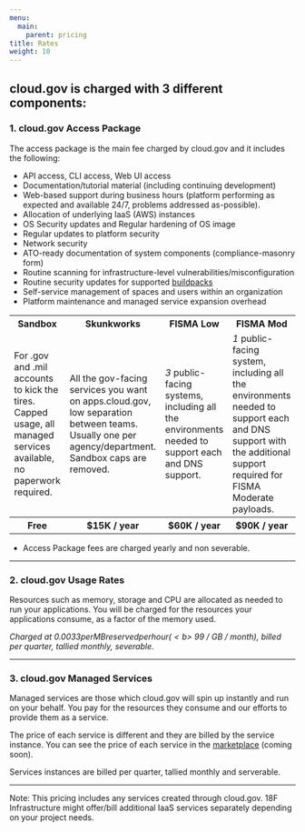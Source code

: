 ```yaml
---
menu:
  main:
    parent: pricing
title: Rates
weight: 10
---
```


## cloud.gov is charged with 3 different components:

### 1. cloud.gov Access Package

The access package is the main fee charged by cloud.gov and it includes the following: 

- API access, CLI access, Web UI access
- Documentation/tutorial material (including continuing development)
- Web-based support during business hours (platform performing as expected and available 24/7, problems addressed as-possible).
- Allocation of underlying IaaS (AWS) instances 
- OS Security updates and Regular hardening of OS image
- Regular updates to platform security
- Network security
- ATO-ready documentation of system components (compliance-masonry form)
- Routine scanning for infrastructure-level vulnerabilities/misconfiguration
- Routine security updates for supported [buildpacks](#)
- Self-service management of spaces and users within an organization
- Platform maintenance and managed service expansion overhead

<table>
  <tr>
    <th>Sandbox</th>
    <th>Skunkworks</th>
    <th>FISMA Low</th>
    <th>FISMA Mod</th>
  </tr>
  <tr>
    <td>
      For .gov and .mil accounts to kick the tires. Capped usage, all managed services available, no paperwork required.
    </td>
    <td>
      All the gov-facing services you want on apps.cloud.gov, low separation between teams. Usually one per agency/department. Sandbox caps are removed.
    </td>
    <td>
      <em>3</em> public-facing systems, including all the environments needed to support each and DNS support.
    </td>
    <td>
      <em>1</em> public-facing system, including all the environments needed to support each and DNS support with the additional support required for FISMA Moderate payloads.
    </td>
  </tr>
  <tr>
    <th>Free</th>
    <th>$15K / year</th>
    <th>$60K / year</th>
    <th>$90K / year</th>
  </tr>
</table>

* Access Package fees are charged yearly and non severable.

---

### 2. cloud.gov Usage Rates

Resources such as memory, storage and CPU are allocated as needed to run your applications. You will be charged for the resources your applications consume, as a factor of the memory used.

<em>Charged at $0.0033 per MB reserved per hour (<b>~$99 / GB / month</b>), billed per quarter, tallied monthly, severable.</em>

---

### 3. cloud.gov Managed Services

Managed services are those which cloud.gov will spin up instantly and run on your behalf. You pay for the resources they consume and our efforts to provide them as a service.

The price of each service is different and they are billed by the service instance. You can see the price of each service in the [marketplace](#) (coming soon).

Services instances are billed per quarter, tallied monthly and serverable.

---

Note: This pricing includes any services created through cloud.gov. 18F Infrastructure might offer/bill additional IaaS services separately depending on your project needs.

<!-- 
TODO
---

- Create buildpack page with list and compliance trade-offs
- TCO statement (red/not-included stuff)
- Link to terminology page
- Add examples
 -->